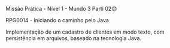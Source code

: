 Missão Prática - Nível 1 - Mundo 3 Parti 02😊

RPG0014  - Iniciando o caminho pelo Java

Implementação de um cadastro de clientes em modo texto, com persistência
em arquivos, baseado na tecnologia Java.
